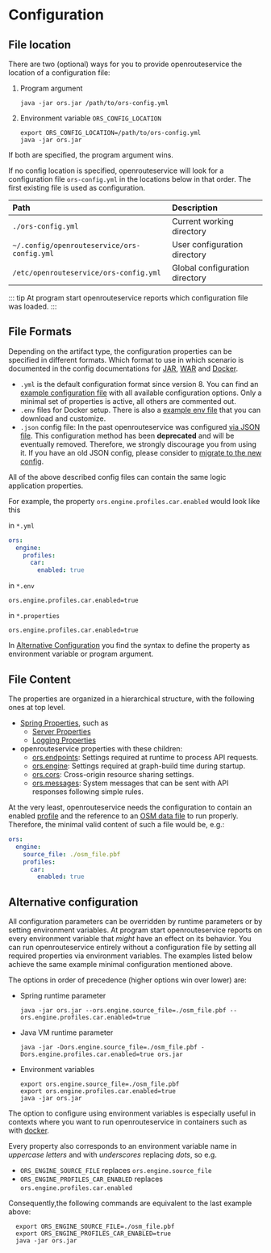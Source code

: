 # Configuration

## File location

There are two (optional) ways for you to provide openrouteservice the location of a configuration file:
1. Program argument
      ```shell 
      java -jar ors.jar /path/to/ors-config.yml
      ```
2. Environment variable `ORS_CONFIG_LOCATION`
      ```shell 
      export ORS_CONFIG_LOCATION=/path/to/ors-config.yml
      java -jar ors.jar
      ```
If both are specified, the program argument wins. 

[//]: # (TODO: test this)

If no config location is specified, openrouteservice will look for a configuration file `ors-config.yml` in the locations below in that order.
The first existing file is used as configuration.

| Path                                        | Description                                 |
|:--------------------------------------------|:--------------------------------------------|
| `./ors-config.yml`                          | Current working directory                   |
| `~/.config/openrouteservice/ors-config.yml` | User configuration directory                |
| `/etc/openrouteservice/ors-config.yml`      | Global configuration directory              |

[//]: # (TODO: test this)

::: tip
At program start openrouteservice reports which configuration file was loaded.
:::

## File Formats

Depending on the artifact type, the configuration properties can be specified in different formats.
Which format to use in which scenario is documented in the config documentations for 
[JAR](/run-instance/running-jar.md),
[WAR](/run-instance/running-war.md) and 
[Docker](/run-instance/running-with-docker.md).

* `.yml` is the default configuration format since version 8. You can find an [example configuration file](https://github.com/GIScience/openrouteservice/blob/main/ors-config.yml) with all available configuration options. Only a minimal set of properties is active, all others are commented out.
* `.env` files for Docker setup. There is also a [example env file](https://github.com/GIScience/openrouteservice/blob/main/ors-config.env) that you can download and customize. 
* `.json` config file: In the past openrouteservice was configured [via JSON file](json.md). This configuration method has been **deprecated** and will be eventually removed. Therefore, we strongly discourage you from using it. If you have an old JSON config, please consider to [migrate to the new config](migrate-from-json.md). 

All of the above described config files can contain the same logic application properties.

For example, the property `ors.engine.profiles.car.enabled` would look like this 

in `*.yml`
```yaml
ors:
  engine:
    profiles: 
      car: 
        enabled: true
```

in `*.env`
```shell
ors.engine.profiles.car.enabled=true
```

in `*.properties`
```properties
ors.engine.profiles.car.enabled=true
```

In [Alternative Configuration](#alternative-configuration) you find the syntax to define the property as environment variable or program argument.


## File Content


The properties are organized in a hierarchical structure, with the following ones at top level.

- [Spring Properties](spring/index.md), such as 
    * [Server Properties](spring/server.md)
    * [Logging Properties](spring/logging.md)
- openrouteservice properties with these children:
    * [ors.endpoints](ors/endpoints/index.md): Settings required at runtime to process API requests.
    * [ors.engine](ors/engine/index.md): Settings required at graph-build time during startup.
    * [ors.cors](ors/cors/index.md): Cross-origin resource sharing settings.
    * [ors.messages](ors/messages/index.md): System messages that can be sent with API responses following simple rules.

At the very least, openrouteservice needs the configuration to contain an enabled [profile](ors/engine/profiles.md) and the
reference to an [OSM data file](/run-instance/data.md#osm-data) to run properly. Therefore, the minimal valid content of such a file
would be, e.g.:

```yaml
ors:
  engine:
    source_file: ./osm_file.pbf
    profiles: 
      car: 
        enabled: true
```

## Alternative configuration

All configuration parameters can be overridden by runtime parameters or by setting environment variables. At program start openrouteservice reports on every environment variable that *might* have an effect on its behavior. You can run openrouteservice entirely without a configuration file by setting all required properties via environment variables. The examples listed below achieve the same example minimal configuration mentioned above.

The options in order of precedence (higher options win over lower) are: 
- Spring runtime parameter
  ```shell 
  java -jar ors.jar --ors.engine.source_file=./osm_file.pbf --ors.engine.profiles.car.enabled=true
  ```
- Java VM runtime parameter
  ```shell 
  java -jar -Dors.engine.source_file=./osm_file.pbf -Dors.engine.profiles.car.enabled=true ors.jar 
  ```
- Environment variables
  ```shell 
  export ors.engine.source_file=./osm_file.pbf 
  export ors.engine.profiles.car.enabled=true
  java -jar ors.jar 
  ```
  
The option to configure using environment variables is especially useful in contexts where you want to run openrouteservice in containers such as with [docker](/run-instance/installation/running-with-docker.md). 

Every property also corresponds to an environment variable name in *uppercase letters* and with *underscores* replacing *dots*, so e.g.
- `ORS_ENGINE_SOURCE_FILE` replaces `ors.engine.source_file`
- `ORS_ENGINE_PROFILES_CAR_ENABLED` replaces `ors.engine.profiles.car.enabled`

Consequently,the following commands are equivalent to the last example above:
```shell
  export ORS_ENGINE_SOURCE_FILE=./osm_file.pbf
  export ORS_ENGINE_PROFILES_CAR_ENABLED=true
  java -jar ors.jar
```
